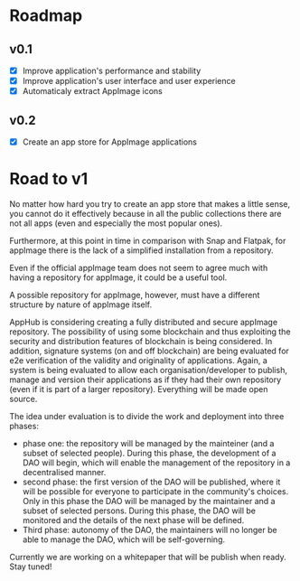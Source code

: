 # Roadmap

## v0.1
- [X] Improve application's performance and stability
- [X] Improve application's user interface and user experience
- [x] Automaticaly extract AppImage icons

## v0.2
- [x] Create an app store for AppImage applications

# Road to v1

No matter how hard you try to create an app store that makes a little sense, you cannot do it effectively because in all the public collections there are not all apps (even and especially the most popular ones).

Furthermore, at this point in time in comparison with Snap and Flatpak, for appImage there is the lack of a simplified installation from a repository.

Even if the official appImage team does not seem to agree much with having a repository for appImage, it could be a useful tool.

A possible repository for appImage, however, must have a different structure by nature of appImage itself.

AppHub is considering creating a fully distributed and secure appImage repository. The possibility of using some blockchain and thus exploiting the security and distribution features of blockchain is being considered. 
In addition, signature systems (on and off blockchain) are being evaluated for e2e verification of the validity and originality of applications. Again, a system is being evaluated to allow each organisation/developer to publish, 
manage and version their applications as if they had their own repository (even if it is part of a larger repository). Everything will be made open source.

The idea under evaluation is to divide the work and deployment into three phases:
- phase one: the repository will be managed by the mainteiner (and a subset of selected people). During this phase, the development of a DAO will begin, which will enable the management of the repository in a decentralised manner.
- second phase: the first version of the DAO will be published, where it will be possible for everyone to participate in the community's choices. Only in this phase the DAO will be managed by the maintainer and a subset of selected persons. 
During this phase, the DAO will be monitored and the details of the next phase will be defined.
- Third phase: autonomy of the DAO, the maintainers will no longer be able to manage the DAO, which will be self-governing.

Currently we are working on a whitepaper that will be publish when ready. Stay tuned!